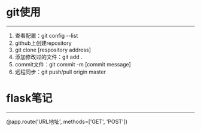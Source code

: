 # git使用
***
1. 查看配置：git config --list
2. github上创建repository
3. git clone [respository address]
4. 添加修改过的文件：git add .
5. commit文件：git commit -m [commit message]
6. 远程同步：git push/pull origin master
# flask笔记
***
@app.route('URL地址', methods=['GET', 'POST'])